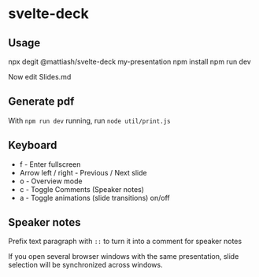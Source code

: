 # svelte-deck

## Usage

  npx degit @mattiash/svelte-deck my-presentation
  npm install
  npm run dev

Now edit Slides.md

## Generate pdf

With `npm run dev` running, run `node util/print.js`

## Keyboard

- f - Enter fullscreen
- Arrow left / right - Previous / Next slide
- o - Overview mode
- c - Toggle Comments (Speaker notes)
- a - Toggle animations (slide transitions) on/off

## Speaker notes

Prefix text paragraph with `::` to turn it into a comment for speaker notes

If you open several browser windows with the same presentation,
slide selection will be synchronized across windows.
